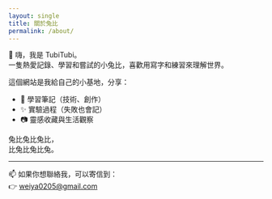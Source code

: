 ```yaml
---
layout: single
title: 關於兔比
permalink: /about/
---
```


🐰 嗨，我是 TubiTubi。  
一隻熱愛記錄、學習和嘗試的小兔比，喜歡用寫字和練習來理解世界。

這個網站是我給自己的小基地，分享：
- 📓 學習筆記（技術、創作）
- ✨ 實驗過程（失敗也會記）
- 📷 靈感收藏與生活觀察

兔比兔比兔比，  
比兔比兔比兔。

---

📫 如果你想聯絡我，可以寄信到：  
👉 [weiya0205@gmail.com](mailto:weiya0205@gmail.com)
